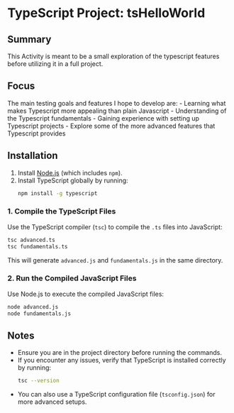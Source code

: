 # TypeScript Project: tsHelloWorld

## Summary
This Activity is meant to be a small exploration of the typescript features before utilizing it in a full project.

## Focus
The main testing goals and features I hope to develop are:
    - Learning what makes Typescript more appealing than plain Javascript
    - Understanding of the Typescript fundamentals
    - Gaining experience with setting up Typescript projects
    - Explore some of the more advanced features that Typescript provides

## Installation
1. Install [Node.js](https://nodejs.org/) (which includes `npm`).
2. Install TypeScript globally by running:
    ```bash
    npm install -g typescript
    ```

### 1. Compile the TypeScript Files
Use the TypeScript compiler (`tsc`) to compile the `.ts` files into JavaScript:
```bash
tsc advanced.ts
tsc fundamentals.ts
```

This will generate `advanced.js` and `fundamentals.js` in the same directory.

### 2. Run the Compiled JavaScript Files
Use Node.js to execute the compiled JavaScript files:
```bash
node advanced.js
node fundamentals.js
```

## Notes
- Ensure you are in the project directory before running the commands.
- If you encounter any issues, verify that TypeScript is installed correctly by running:
  ```bash
  tsc --version
  ```
- You can also use a TypeScript configuration file (`tsconfig.json`) for more advanced setups.
